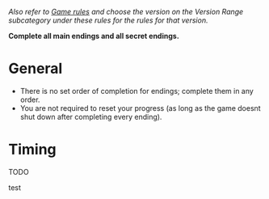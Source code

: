 *Also refer to [Game rules](/rinse_and_repeat/leaderboards?rules=game) and choose the version on the Version Range subcategory under these rules for the rules for that version.*

**Complete all main endings and all secret endings.**

# General

- There is no set order of completion for endings; complete them in any order.
- You are not required to reset your progress (as long as the game doesnt shut down after completing every ending).

# Timing

TODO

test